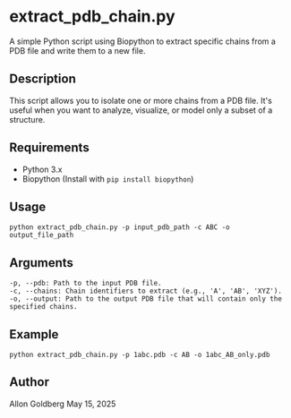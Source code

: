 # extract_pdb_chain.py

A simple Python script using Biopython to extract specific chains from a PDB file and write them to a new file.

## Description

This script allows you to isolate one or more chains from a PDB file. It's useful when you want to analyze, visualize, or model only a subset of a structure.

## Requirements

- Python 3.x  
- Biopython (Install with `pip install biopython`)

## Usage

```
python extract_pdb_chain.py -p input_pdb_path -c ABC -o output_file_path
```

## Arguments

```
-p, --pdb: Path to the input PDB file.
-c, --chains: Chain identifiers to extract (e.g., 'A', 'AB', 'XYZ').
-o, --output: Path to the output PDB file that will contain only the specified chains.
```

## Example

```
python extract_pdb_chain.py -p 1abc.pdb -c AB -o 1abc_AB_only.pdb
```


## Author

Allon Goldberg
May 15, 2025
